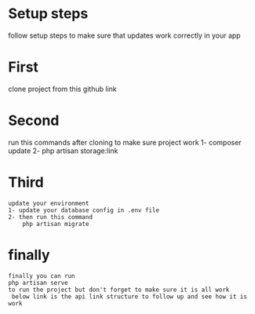 # Setup steps
follow setup steps to make sure that updates work correctly in your app
# First 

  clone project from this github link

# Second 

 run this commands after cloning to make sure project work 
 1- composer update
 2- php artisan storage:link

# Third 
    update your environment 
    1- update your database config in .env file
    2- then run this command 
        php artisan migrate
        
# finally
    finally you can run 
    php artisan serve 
    to run the project but don't forget to make sure it is all work 
     below link is the api link structure to follow up and see how it is work
    